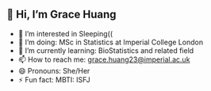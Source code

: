## 👋 Hi, I’m Grace Huang

- 💞️ I’m interested in Sleeping((
- 🌱 I’m doing: MSc in Statistics at Imperial College London
- 👀 I’m currently learning: BioStatistics and related field
- 📫 How to reach me: grace.huang23@imperial.ac.uk
- 😄 Pronouns: She/Her
- ⚡ Fun fact: MBTI: ISFJ

